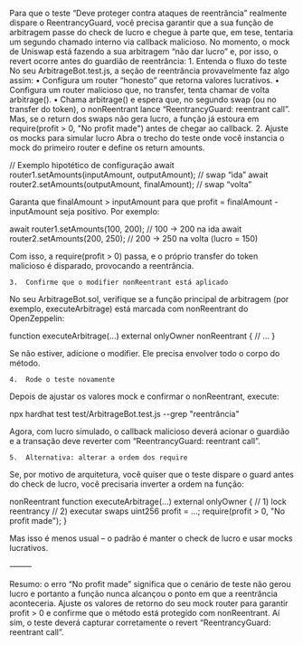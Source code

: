 Para que o teste “Deve proteger contra ataques de reentrância” realmente dispare o ReentrancyGuard, você precisa garantir que a sua função de arbitragem passe do check de lucro e chegue à parte que, em tese, tentaria um segundo chamado interno via callback malicioso. No momento, o mock de Uniswap está fazendo a sua arbitragem “não dar lucro” e, por isso, o revert ocorre antes do guardião de reentrância:
	1.	Entenda o fluxo do teste
No seu ArbitrageBot.test.js, a seção de reentrância provavelmente faz algo assim:
	•	Configura um router “honesto” que retorna valores lucrativos.
	•	Configura um router malicioso que, no transfer, tenta chamar de volta arbitrage().
	•	Chama arbitrage() e espera que, no segundo swap (ou no transfer do token), o nonReentrant lance “ReentrancyGuard: reentrant call”.
Mas, se o return dos swaps não gera lucro, a função já estoura em require(profit > 0, "No profit made") antes de chegar ao callback.
	2.	Ajuste os mocks para simular lucro
Abra o trecho do teste onde você instancia o mock do primeiro router e define os return amounts.

// Exemplo hipotético de configuração
await router1.setAmounts(inputAmount, outputAmount);   // swap “ida”
await router2.setAmounts(outputAmount, finalAmount);   // swap “volta”

Garanta que finalAmount > inputAmount para que profit = finalAmount - inputAmount seja positivo. Por exemplo:

await router1.setAmounts(100, 200);   // 100 → 200 na ida
await router2.setAmounts(200, 250);   // 200 → 250 na volta  (lucro = 150)

Com isso, a require(profit > 0) passa, e o próprio transfer do token malicioso é disparado, provocando a reentrância.

	3.	Confirme que o modifier nonReentrant está aplicado
No seu ArbitrageBot.sol, verifique se a função principal de arbitragem (por exemplo, executeArbitrage) está marcada com nonReentrant do OpenZeppelin:

function executeArbitrage(...) external onlyOwner nonReentrant {
    // ...
}

Se não estiver, adicione o modifier. Ele precisa envolver todo o corpo do método.

	4.	Rode o teste novamente
Depois de ajustar os valores mock e confirmar o nonReentrant, execute:

npx hardhat test test/ArbitrageBot.test.js --grep "reentrância"

Agora, com lucro simulado, o callback malicioso deverá acionar o guardião e a transação deve reverter com “ReentrancyGuard: reentrant call”.

	5.	Alternativa: alterar a ordem dos require
Se, por motivo de arquitetura, você quiser que o teste dispare o guard antes do check de lucro, você precisaria inverter a ordem na função:

nonReentrant
function executeArbitrage(...) external onlyOwner {
    // 1) lock reentrancy
    // 2) executar swaps
    uint256 profit = ...;
    require(profit > 0, "No profit made");
}

Mas isso é menos usual – o padrão é manter o check de lucro e usar mocks lucrativos.

⸻

Resumo: o erro “No profit made” significa que o cenário de teste não gerou lucro e portanto a função nunca alcançou o ponto em que a reentrância aconteceria. Ajuste os valores de retorno do seu mock router para garantir profit > 0 e confirme que o método está protegido com nonReentrant. Aí sim, o teste deverá capturar corretamente o revert “ReentrancyGuard: reentrant call”.